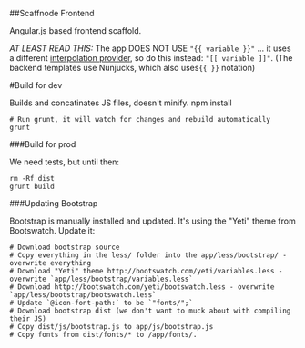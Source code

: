 ##Scaffnode Frontend

Angular.js based frontend scaffold.

_*AT LEAST READ THIS:*_ The app DOES NOT USE `"{{ variable }}"` ... it uses a different [interpolation provider](http://docs.angularjs.org/api/ng.$interpolateProvider), so do this instead: `"[[ variable ]]"`. (The backend templates use Nunjucks, which also uses`{{ }}` notation)

#Build for dev

Builds and concatinates JS files, doesn't minify.
    npm install

    # Run grunt, it will watch for changes and rebuild automatically
    grunt

###Build for prod

We need tests, but until then:

    rm -Rf dist
    grunt build

###Updating Bootstrap

Bootstrap is manually installed and updated. It's using the "Yeti" theme from Bootswatch.
Update it:

    # Download bootstrap source
    # Copy everything in the less/ folder into the app/less/bootstrap/ - overwrite everything
    # Download "Yeti" theme http://bootswatch.com/yeti/variables.less - overwrite `app/less/bootstrap/variables.less`
    # Download http://bootswatch.com/yeti/bootswatch.less - overwrite `app/less/bootstrap/bootswatch.less`
    # Update `@icon-font-path:` to be `"fonts/";`
    # Download bootstrap dist (we don't want to muck about with compiling their JS)
    # Copy dist/js/bootstrap.js to app/js/bootstrap.js
    # Copy fonts from dist/fonts/* to /app/fonts/.
